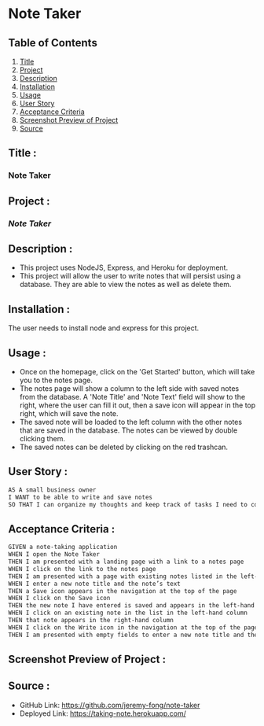 # Note Taker

## Table of Contents
1. [Title](#title)
2. [Project](#project)
3. [Description](#description)
4. [Installation](#installation)
5. [Usage](#usage)
6. [User Story](#user-story)
7. [Acceptance Criteria](#acceptance-criteria)
8. [Screenshot Preview of Project](#screenshot-preview-of-project)
9. [Source](#source)

## Title :
### Note Taker

## Project :
### *Note Taker*

## Description :
* This project uses NodeJS, Express, and Heroku for deployment.
* This project will allow the user to write notes that will persist using a database. They are able to view the notes as well as delete them.

## Installation :
The user needs to install node and express for this project. 

## Usage :
- Once on the homepage, click on the 'Get Started' button, which will take you to the notes page.
- The notes page will show a column to the left side with saved notes from the database. A 'Note Title' and 'Note Text' field will show to the right, where the user can fill it out, then a save icon will appear in the top right, which will save the note. 
- The saved note will be loaded to the left column with the other notes that are saved in the database. The notes can be viewed by double clicking them. 
- The saved notes can be deleted by clicking on the red trashcan. 

## User Story :
```md
AS A small business owner
I WANT to be able to write and save notes
SO THAT I can organize my thoughts and keep track of tasks I need to complete
```

## Acceptance Criteria :
```md
GIVEN a note-taking application
WHEN I open the Note Taker
THEN I am presented with a landing page with a link to a notes page
WHEN I click on the link to the notes page
THEN I am presented with a page with existing notes listed in the left-hand column, plus empty fields to enter a new note title and the note’s text in the right-hand column
WHEN I enter a new note title and the note’s text
THEN a Save icon appears in the navigation at the top of the page
WHEN I click on the Save icon
THEN the new note I have entered is saved and appears in the left-hand column with the other existing notes
WHEN I click on an existing note in the list in the left-hand column
THEN that note appears in the right-hand column
WHEN I click on the Write icon in the navigation at the top of the page
THEN I am presented with empty fields to enter a new note title and the note’s text in the right-hand column
```

## Screenshot Preview of Project :

## Source :
- GitHub Link: https://github.com/jeremy-fong/note-taker
- Deployed Link: https://taking-note.herokuapp.com/